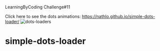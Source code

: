 LearningByCoding Challenge#11

Click here to see the dots animations: https://nathlo.github.io/simple-dots-loader/
![dots-loaders](https://user-images.githubusercontent.com/39729374/151455761-27b01aa2-b021-426d-b7c1-6e25f7046bc1.png)

# simple-dots-loader

